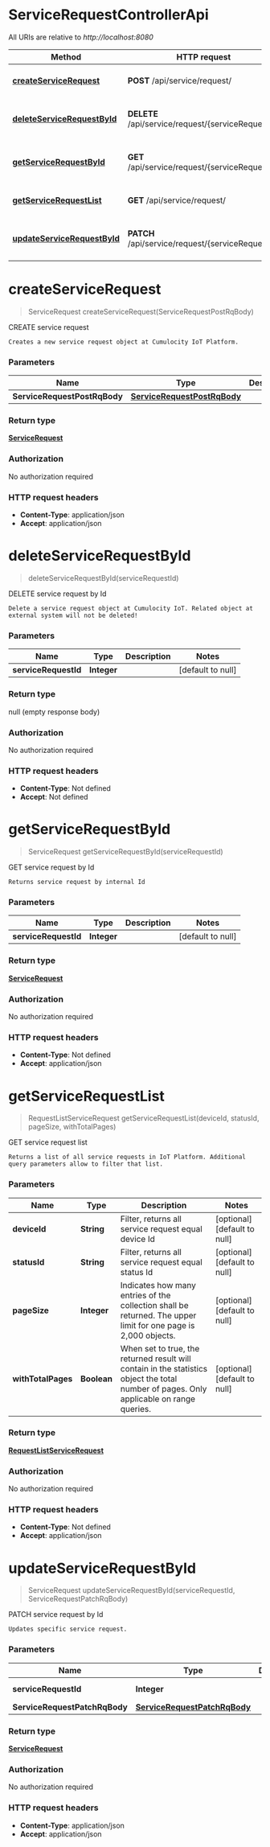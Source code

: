 # ServiceRequestControllerApi

All URIs are relative to *http://localhost:8080*

| Method | HTTP request | Description |
|------------- | ------------- | -------------|
| [**createServiceRequest**](ServiceRequestControllerApi.md#createServiceRequest) | **POST** /api/service/request/ | CREATE service request |
| [**deleteServiceRequestById**](ServiceRequestControllerApi.md#deleteServiceRequestById) | **DELETE** /api/service/request/{serviceRequestId} | DELETE service request by Id |
| [**getServiceRequestById**](ServiceRequestControllerApi.md#getServiceRequestById) | **GET** /api/service/request/{serviceRequestId} | GET service request by Id |
| [**getServiceRequestList**](ServiceRequestControllerApi.md#getServiceRequestList) | **GET** /api/service/request/ | GET service request list |
| [**updateServiceRequestById**](ServiceRequestControllerApi.md#updateServiceRequestById) | **PATCH** /api/service/request/{serviceRequestId} | PATCH service request by Id |


<a name="createServiceRequest"></a>
# **createServiceRequest**
> ServiceRequest createServiceRequest(ServiceRequestPostRqBody)

CREATE service request

    Creates a new service request object at Cumulocity IoT Platform.

### Parameters

|Name | Type | Description  | Notes |
|------------- | ------------- | ------------- | -------------|
| **ServiceRequestPostRqBody** | [**ServiceRequestPostRqBody**](../Models/ServiceRequestPostRqBody.md)|  | |

### Return type

[**ServiceRequest**](../Models/ServiceRequest.md)

### Authorization

No authorization required

### HTTP request headers

- **Content-Type**: application/json
- **Accept**: application/json

<a name="deleteServiceRequestById"></a>
# **deleteServiceRequestById**
> deleteServiceRequestById(serviceRequestId)

DELETE service request by Id

    Delete a service request object at Cumulocity IoT. Related object at external system will not be deleted!

### Parameters

|Name | Type | Description  | Notes |
|------------- | ------------- | ------------- | -------------|
| **serviceRequestId** | **Integer**|  | [default to null] |

### Return type

null (empty response body)

### Authorization

No authorization required

### HTTP request headers

- **Content-Type**: Not defined
- **Accept**: Not defined

<a name="getServiceRequestById"></a>
# **getServiceRequestById**
> ServiceRequest getServiceRequestById(serviceRequestId)

GET service request by Id

    Returns service request by internal Id

### Parameters

|Name | Type | Description  | Notes |
|------------- | ------------- | ------------- | -------------|
| **serviceRequestId** | **Integer**|  | [default to null] |

### Return type

[**ServiceRequest**](../Models/ServiceRequest.md)

### Authorization

No authorization required

### HTTP request headers

- **Content-Type**: Not defined
- **Accept**: application/json

<a name="getServiceRequestList"></a>
# **getServiceRequestList**
> RequestListServiceRequest getServiceRequestList(deviceId, statusId, pageSize, withTotalPages)

GET service request list

    Returns a list of all service requests in IoT Platform. Additional query parameters allow to filter that list.

### Parameters

|Name | Type | Description  | Notes |
|------------- | ------------- | ------------- | -------------|
| **deviceId** | **String**| Filter, returns all service request equal device Id | [optional] [default to null] |
| **statusId** | **String**| Filter, returns all service request equal status Id | [optional] [default to null] |
| **pageSize** | **Integer**| Indicates how many entries of the collection shall be returned. The upper limit for one page is 2,000 objects. | [optional] [default to null] |
| **withTotalPages** | **Boolean**| When set to true, the returned result will contain in the statistics object the total number of pages. Only applicable on range queries. | [optional] [default to null] |

### Return type

[**RequestListServiceRequest**](../Models/RequestListServiceRequest.md)

### Authorization

No authorization required

### HTTP request headers

- **Content-Type**: Not defined
- **Accept**: application/json

<a name="updateServiceRequestById"></a>
# **updateServiceRequestById**
> ServiceRequest updateServiceRequestById(serviceRequestId, ServiceRequestPatchRqBody)

PATCH service request by Id

    Updates specific service request.

### Parameters

|Name | Type | Description  | Notes |
|------------- | ------------- | ------------- | -------------|
| **serviceRequestId** | **Integer**|  | [default to null] |
| **ServiceRequestPatchRqBody** | [**ServiceRequestPatchRqBody**](../Models/ServiceRequestPatchRqBody.md)|  | |

### Return type

[**ServiceRequest**](../Models/ServiceRequest.md)

### Authorization

No authorization required

### HTTP request headers

- **Content-Type**: application/json
- **Accept**: application/json

